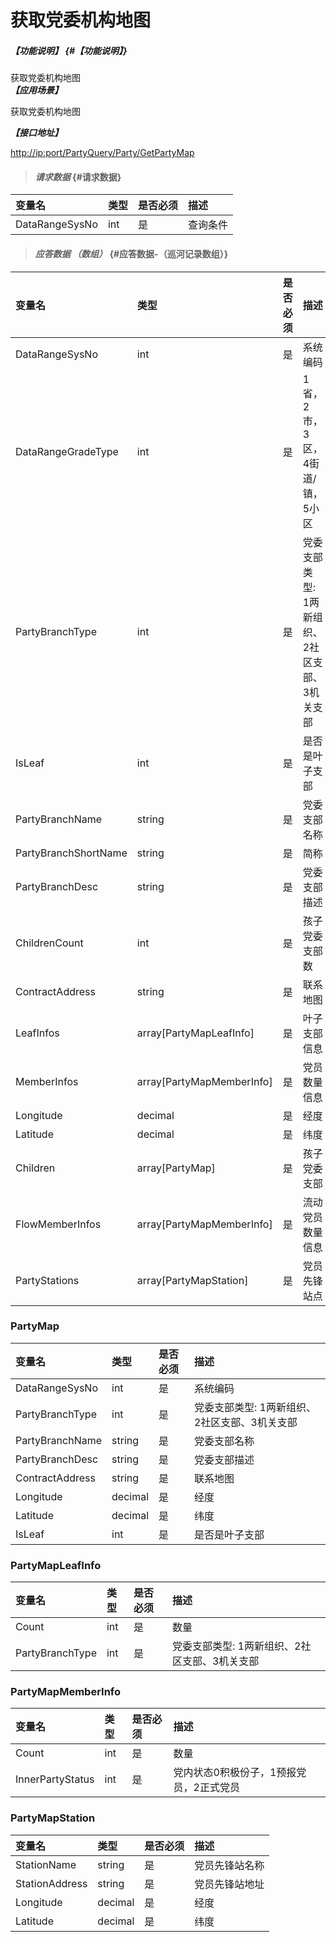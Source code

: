 # 获取党委机构地图

##### _【功能说明】_ {#【功能说明】}

获取党委机构地图  
_**【应用场景】**_

获取党委机构地图

_**【接口地址】**_

[http://ip:port/PartyQuery/Party/GetPartyMap](http://ip:port/PartyQuery/Party/GetPartyMap)

> #### _请求数据_ {#请求数据}

| 变量名 | 类型 | 是否必须 | 描述 |
| :--- | :--- | :--- | :--- |
| DataRangeSysNo | int | 是 | 查询条件 |

> #### _应答数据 （数组）_ {#应答数据-（巡河记录数组）}

| 变量名 | 类型 | 是否必须 | 描述 |
| :--- | :--- | :--- | :--- |
| DataRangeSysNo | int | 是 | 系统编码 |
| DataRangeGradeType | int | 是 | 1省，2市，3区，4街道/镇，5小区 |
| PartyBranchType | int | 是 | 党委支部类型: 1两新组织、2社区支部、3机关支部 |
| IsLeaf | int | 是 | 是否是叶子支部 |
| PartyBranchName | string | 是 | 党委支部名称 |
| PartyBranchShortName | string | 是 | 简称 |
| PartyBranchDesc | string | 是 | 党委支部描述 |
| ChildrenCount | int | 是 | 孩子党委支部数 |
| ContractAddress | string | 是 | 联系地图 |
| LeafInfos | array\[PartyMapLeafInfo\] | 是 | 叶子支部信息 |
| MemberInfos | array\[PartyMapMemberInfo\] | 是 | 党员数量信息 |
| Longitude | decimal | 是 | 经度 |
| Latitude | decimal | 是 | 纬度 |
| Children | array\[PartyMap\] | 是 | 孩子党委支部 |
| FlowMemberInfos | array\[PartyMapMemberInfo\] | 是 | 流动党员数量信息 |
| PartyStations | array\[PartyMapStation\] | 是 | 党员先锋站点 |

### PartyMap

| 变量名 | 类型 | 是否必须 | 描述 |
| :--- | :--- | :--- | :--- |
| DataRangeSysNo | int | 是 | 系统编码 |
| PartyBranchType | int | 是 | 党委支部类型: 1两新组织、2社区支部、3机关支部 |
| PartyBranchName | string | 是 | 党委支部名称 |
| PartyBranchDesc | string | 是 | 党委支部描述 |
| ContractAddress | string | 是 | 联系地图 |
| Longitude | decimal | 是 | 经度 |
| Latitude | decimal | 是 | 纬度 |
| IsLeaf | int | 是 | 是否是叶子支部 |

### PartyMapLeafInfo

| 变量名 | 类型 | 是否必须 | 描述 |
| :--- | :--- | :--- | :--- |
| Count | int | 是 | 数量 |
| PartyBranchType | int | 是 | 党委支部类型: 1两新组织、2社区支部、3机关支部 |

### PartyMapMemberInfo

| 变量名 | 类型 | 是否必须 | 描述 |
| :--- | :--- | :--- | :--- |
| Count | int | 是 | 数量 |
| InnerPartyStatus | int | 是 | 党内状态0积极份子，1预报党员，2正式党员 |

### PartyMapStation

| 变量名 | 类型 | 是否必须 | 描述 |
| :--- | :--- | :--- | :--- |
| StationName | string | 是 | 党员先锋站名称 |
| StationAddress | string | 是 | 党员先锋站地址 |
| Longitude | decimal | 是 | 经度 |
| Latitude | decimal | 是 | 纬度 |



